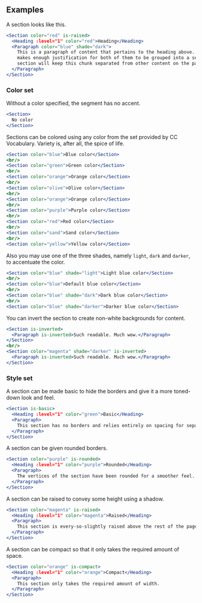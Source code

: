 ## Examples

A section looks like this.

```jsx
<Section color="red" is-raised>
  <Heading :level="1" color="red">Heading</Heading>
  <Paragraph color="blue" shade="dark">
    This is a paragraph of content that pertains to the heading above. This 
    makes enough justification for both of them to be grouped into a section. A
    section will keep this chunk separated from other content on the page.
  </Paragraph>
</Section>
```

### Color set

Without a color specified, the segment has no accent.

```jsx
<Section>
  No color
</Section>
```

Sections can be colored using any color from the set provided by CC Vocabulary.
Variety is, after all, the spice of life.

```jsx
<Section color="blue">Blue color</Section>
<br/>
<Section color="green">Green color</Section>
<br/>
<Section color="orange">Orange color</Section>
<br/>
<Section color="olive">Olive color</Section>
<br/>
<Section color="orange">Orange color</Section>
<br/>
<Section color="purple">Purple color</Section>
<br/>
<Section color="red">Red color</Section>
<br/>
<Section color="sand">Sand color</Section>
<br/>
<Section color="yellow">Yellow color</Section>
```

Also you may use one of the three shades, namely `light`, `dark` and `darker`, 
to accentuate the color.

```jsx
<Section color="blue" shade="light">Light blue color</Section>
<br/>
<Section color="blue">Default blue color</Section>
<br/>
<Section color="blue" shade="dark">Dark blue color</Section>
<br/>
<Section color="blue" shade="darker">Darker blue color</Section>
```

You can invert the section to create non-white backgrounds for content.

```jsx { "props": { "className": "dark-background" } }
<Section is-inverted>
  <Paragraph is-inverted>Such readable. Much wow.</Paragraph> 
</Section>
<br/>
<Section color="magenta" shade="darker" is-inverted>
  <Paragraph is-inverted>Such readable. Much wow.</Paragraph> 
</Section>
```

### Style set

A section can be made basic to hide the borders and give it a more toned-down
look and feel.

```jsx
<Section is-basic>
  <Heading :level="1" color="green">Basic</Heading>
  <Paragraph>
    This section has no borders and relies entirely on spacing for separation.
  </Paragraph>
</Section>
```

A section can be given rounded borders.

```jsx
<Section color="purple" is-rounded>
  <Heading :level="1" color="purple">Rounded</Heading>
  <Paragraph>
    The vertices of the section have been rounded for a smoother feel.
  </Paragraph>
</Section>
```

A section can be raised to convey some height using a shadow.

```jsx
<Section color="magenta" is-raised>
  <Heading :level="1" color="magenta">Raised</Heading>
  <Paragraph>
    This section is every-so-slightly raised above the rest of the page.
  </Paragraph>
</Section>
```

A section can be compact so that it only takes the required amount of space.

```jsx
<Section color="orange" is-compact>
  <Heading :level="1" color="orange">Compact</Heading>
  <Paragraph>
    This section only takes the required amount of width.
  </Paragraph>
</Section>
```
